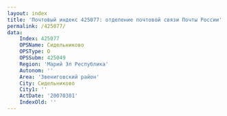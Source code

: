 ```yaml
---
layout: index
title: 'Почтовый индекс 425077: отделение почтовой связи Почты России'
permalink: /425077/
data:
    Index: 425077
    OPSName: Сидельниково
    OPSType: О
    OPSSubm: 425049
    Region: 'Марий Эл Республика'
    Autonom: ''
    Area: 'Звениговский район'
    City: Сидельниково
    City1: ''
    ActDate: '20070301'
    IndexOld: ''
---
```

